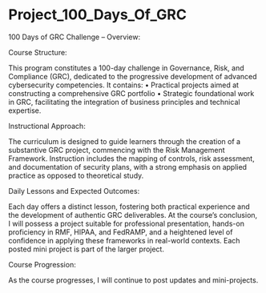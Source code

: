 # Project_100_Days_Of_GRC
100 Days of GRC Challenge – Overview:

Course Structure:

This program constitutes a 100-day challenge in Governance, Risk, and Compliance (GRC), dedicated to the progressive development of advanced cybersecurity competencies. It contains:
•	Practical projects aimed at constructing a comprehensive GRC portfolio
•	Strategic foundational work in GRC, facilitating the integration of business principles and technical expertise.


Instructional Approach:

The curriculum is designed to guide learners through the creation of a substantive GRC project, commencing with the Risk Management Framework. Instruction includes the mapping of controls, risk assessment, and documentation of security plans, with a strong emphasis on applied practice as opposed to theoretical study.


Daily Lessons and Expected Outcomes:

Each day offers a distinct lesson, fostering both practical experience and the development of authentic GRC deliverables. At the course’s conclusion, I will possess a project suitable for professional presentation, hands-on proficiency in RMF, HIPAA, and FedRAMP, and a heightened level of confidence in applying these frameworks in real-world contexts.
Each posted mini project is part of the larger project.


Course Progression:

As the course progresses, I will continue to post updates and mini-projects.
